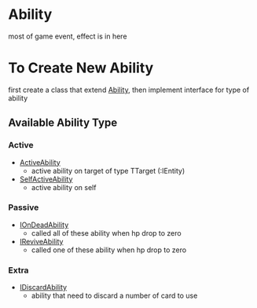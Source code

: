 # Ability
most of game event, effect is in here

# To Create New Ability
first create a class that extend  [Ability](Assets/Scripts/_Sources/Card/Ability/Ability.cs),
then implement interface for type of ability

## Available Ability Type

### Active
- [ActiveAbility<TTarget>](Assets/Scripts/_Sources/Card/Ability/ActiveAbility.cs)
    - active ability on target of type TTarget (:IEntity)
- [SelfActiveAbility](Assets/Scripts/_Sources/Game/Ability/SelfActiveAbility.cs)
	- active ability on self

### Passive
- [IOnDeadAbility](Assets/Scripts/_Sources/Card/Ability/IOnDead.cs)  
    - called all of these ability when hp drop to zero
- [IReviveAbility](Assets/Scripts/_Sources/Card/Ability/IReviveAbility.cs)
    - called one of these ability when hp drop to zero

### Extra
- [IDiscardAbility](Assets/Scripts/_Sources/Card/Ability/IDiscardAbility.cs)
    - ability that need to discard a number of card to use